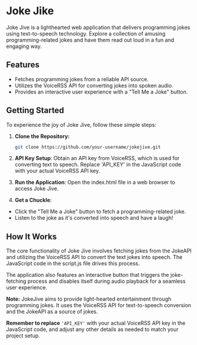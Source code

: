 # Joke Jike
Joke Jive is a lighthearted web application that delivers programming jokes using text-to-speech technology. Explore a collection of amusing programming-related jokes and have them read out loud in a fun and engaging way.

## Features

- Fetches programming jokes from a reliable API source.
- Utilizes the VoiceRSS API for converting jokes into spoken audio.
- Provides an interactive user experience with a "Tell Me a Joke" button.

## Getting Started

To experience the joy of Joke Jive, follow these simple steps:

1. **Clone the Repository:**
   ```bash
   git clone https://github.com/your-username/jokejive.git
2. **API Key Setup**:
Obtain an API key from VoiceRSS, which is used for converting text to speech. Replace 'API_KEY' in the JavaScript code with your actual VoiceRSS API key.

3. **Run the Application**:
Open the index.html file in a web browser to access Joke Jive.

4. **Get a Chuckle**:
- Click the "Tell Me a Joke" button to fetch a programming-related joke.
- Listen to the joke as it's converted into speech and have a laugh!
  
## How It Works
The core functionality of Joke Jive involves fetching jokes from the JokeAPI and utilizing the VoiceRSS API to convert the text jokes into speech. The JavaScript code in the script.js file drives this process.

The application also features an interactive button that triggers the joke-fetching process and disables itself during audio playback for a seamless user experience.

**Note:** JokeJive aims to provide light-hearted entertainment through programming jokes. It uses the VoiceRSS API for text-to-speech conversion and the JokeAPI as a source of jokes.

**Remember to replace** `'API_KEY'` with your actual VoiceRSS API key in the JavaScript code, and adjust any other details as needed to match your project setup.
